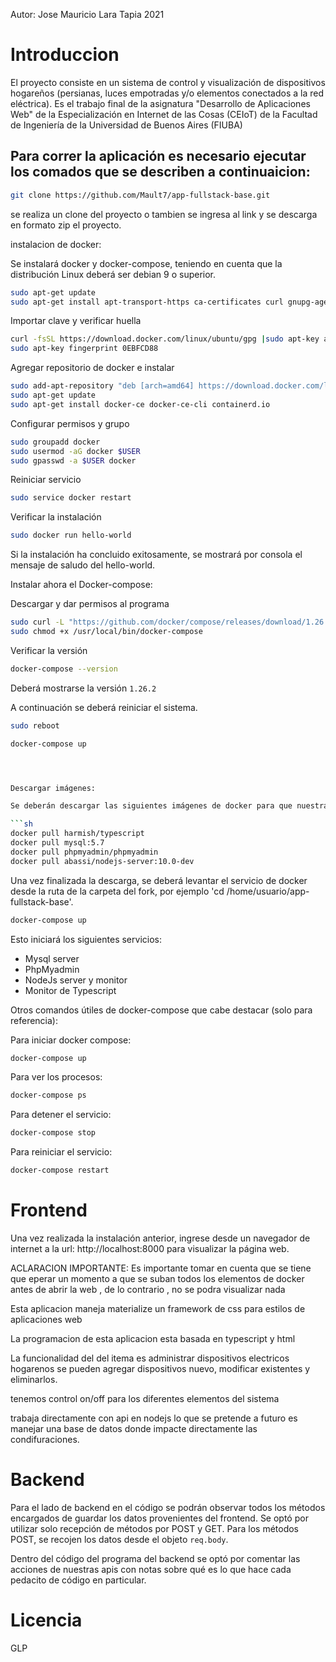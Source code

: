 Autor: Jose Mauricio Lara Tapia 2021
# Introduccion
El proyecto consiste en un sistema de control y visualización de dispositivos hogareños (persianas, luces empotradas y/o elementos conectados a la red eléctrica). Es el trabajo final de la asignatura "Desarrollo de Aplicaciones Web" de la Especialización en Internet de las Cosas (CEIoT) de la Facultad de Ingeniería de la Universidad de Buenos Aires (FIUBA)

## Para correr la aplicación es necesario ejecutar los comados que se describen a continuaicion:

```sh
git clone https://github.com/Mault7/app-fullstack-base.git
```
se realiza un clone del proyecto o tambien se ingresa al link y se descarga en formato zip el proyecto.

instalacion de docker:

Se instalará docker y docker-compose, teniendo en cuenta que la distribución Linux deberá ser debian 9 o superior.
```sh
sudo apt-get update 
sudo apt-get install apt-transport-https ca-certificates curl gnupg-agent software-properties-common
```
Importar clave y verificar huella
```sh
curl -fsSL https://download.docker.com/linux/ubuntu/gpg |sudo apt-key add -
sudo apt-key fingerprint 0EBFCD88
```
Agregar repositorio de docker e instalar
```sh
sudo add-apt-repository "deb [arch=amd64] https://download.docker.com/linux/ubuntu $(lsb_release -cs) stable"
sudo apt-get update
sudo apt-get install docker-ce docker-ce-cli containerd.io
```
Configurar permisos y grupo
```sh
sudo groupadd docker
sudo usermod -aG docker $USER
sudo gpasswd -a $USER docker
```
Reiniciar servicio
```sh
sudo service docker restart
```
Verificar la instalación
```sh
sudo docker run hello-world
```
Si la instalación ha concluido exitosamente, se mostrará por consola el mensaje de saludo del hello-world.

Instalar ahora el Docker-compose:

Descargar y dar permisos al programa
```sh
sudo curl -L "https://github.com/docker/compose/releases/download/1.26.2/docker-compose-$(uname -s)-$(uname -m)" -o /usr/local/bin/docker-compose
sudo chmod +x /usr/local/bin/docker-compose
``` 
Verificar la versión
```sh
docker-compose --version
```
Deberá mostrarse la versión `1.26.2`

A continuación se deberá reiniciar el sistema.
```sh
sudo reboot
```
```sh
docker-compose up




Descargar imágenes:

Se deberán descargar las siguientes imágenes de docker para que nuestra aplicación pueda correr.

```sh
docker pull harmish/typescript
docker pull mysql:5.7
docker pull phpmyadmin/phpmyadmin
docker pull abassi/nodejs-server:10.0-dev
```
Una vez finalizada la descarga, se deberá levantar el servicio de docker desde la ruta de la carpeta del fork, por ejemplo 'cd /home/usuario/app-fullstack-base'.

```sh
docker-compose up
```

Esto iniciará los siguientes servicios:
- Mysql server
- PhpMyadmin
- NodeJs server y monitor
- Monitor de Typescript

Otros comandos útiles de docker-compose que cabe destacar (solo para referencia):

Para iniciar docker compose:
```sh 
docker-compose up
```
Para ver los procesos:
```sh 
docker-compose ps
```
Para detener el servicio:
```sh 
docker-compose stop
```
Para reiniciar el servicio:
```sh 
docker-compose restart
```

# Frontend
Una vez realizada la instalación anterior, ingrese desde un navegador de internet a la url: http://localhost:8000 para visualizar la página web.


ACLARACION IMPORTANTE: Es importante tomar en cuenta que se tiene que eperar un momento a que se suban todos los elementos de docker antes de abrir la web , de lo contrario , no se podra visualizar nada 

Esta aplicacion maneja materialize un framework de css para estilos de aplicaciones web

La programacion de esta aplicacion esta basada en typescript y html

La funcionalidad del del itema es administrar dispositivos electricos hogarenos se pueden agregar dispositivos nuevo, modificar existentes y eliminarlos.

tenemos control on/off para los diferentes elementos del sistema 


trabaja directamente con api en nodejs lo que se pretende a futuro es manejar una base de datos donde impacte directamente las condifuraciones.


# Backend
 Para el lado de backend en el código se podrán observar todos los métodos encargados de guardar los datos provenientes del frontend.
Se optó por utilizar solo recepción de métodos por POST y GET. Para los métodos POST, se recojen los datos desde el objeto `req.body`.

Dentro del código del programa del backend se optó por comentar las acciones de nuestras apis con notas sobre qué es lo que hace cada pedacito de código en particular.
# Licencia
GLP